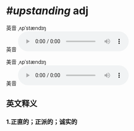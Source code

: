 # ***\#upstanding*** adj
英音 ˌʌpˈstændɪŋ  
英音
<audio src="./media/upstanding1_AAC.aac" controls="controls"></audio>

美音 ˌʌpˈstændɪŋ  
美音
<audio src="./media/upstanding2_AAC.aac" controls="controls"></audio>



  

英文释义
---
### 1.**正直的；正派的；诚实的**  


